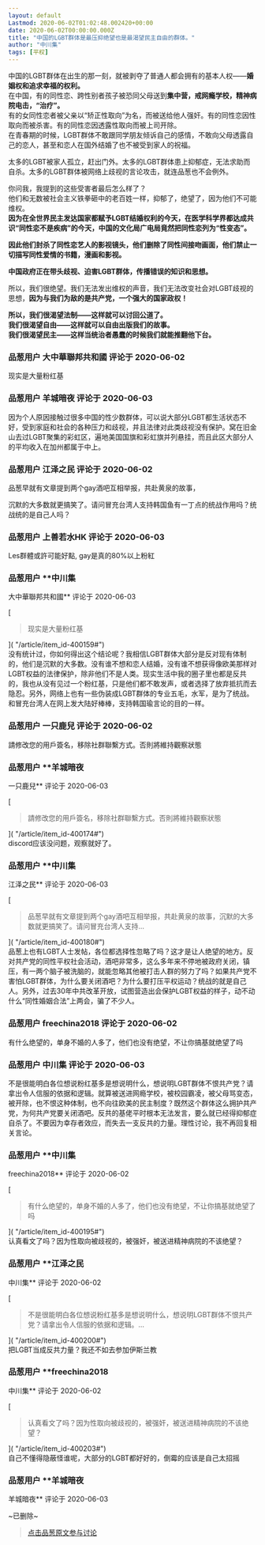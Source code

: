 ```yaml
---
layout: default
Lastmod: 2020-06-02T01:02:48.002420+00:00
date: 2020-06-02T00:00:00.000Z
title: "中国的LGBT群体是最压抑绝望也是最渴望民主自由的群体。"
author: "中川集"
tags: [平权]
---
```


中国的LGBT群体在出生的那一刻，就被剥夺了普通人都会拥有的基本人权——**婚姻权和追求幸福的权利。**  
在中国，有的同性恋、跨性别者孩子被恐同父母送到**集中营，戒网瘾学校，精神病院电击，“治疗”。**  
有的女同性恋者被父亲以“矫正性取向”为名，而被送给他人强奸。有的同性恋因性取向而被杀害。有的同性恋因透露性取向而被上司开除。  
在青春期的时候，LGBT群体不敢跟同学朋友倾诉自己的感情，不敢向父母透露自己的恋人，甚至和恋人在国外结婚了也不被受到家人的祝福。  
  
太多的LGBT被家人孤立，赶出门外。太多的LGBT群体患上抑郁症，无法求助而自杀。太多的LGBT群体被网络上歧视的言论攻击，就连品葱也不会例外。  
  
你问我，我提到的这些受害者最后怎么样了？  
他们和无数被社会主义铁拳砸中的老百姓一样，抑郁了，绝望了，因为他们不可能维权。  
**因为在全世界民主发达国家都赋予LGBT结婚权利的今天，在医学科学界都达成共识“同性恋不是疾病”的今天，中国的文化局广电局竟然把同性恋列为“性变态”。**  
  
**因此他们封杀了同性恋艺人的影视镜头，他们删除了同性间接吻画面，他们禁止一切描写同性爱情的书籍，漫画和影视。**  
  
**中国政府正在带头歧视、迫害LGBT群体，传播错误的知识和思想。**  
  
所以，我们很绝望。我们无法发出维权的声音，我们无法改变社会对LGBT歧视的思想，**因为与我们为敌的是共产党，一个强大的国家政权！**  
  
**所以，我们很渴望法制——这样就可以讨回公道了。**  
**我们很渴望自由——这样就可以自由出版我们的故事。**  
**我们很渴望民主——这样当统治者愚蠢的时候我们就能推翻他下台。**

            
### 品葱用户 **大中華聯邦共和國** 评论于 2020-06-02
        
现实是大量粉红基
        


            
### 品葱用户 **羊城暗夜** 评论于 2020-06-03
        
因为个人原因接触过很多中国的性少数群体，可以说大部分LGBT都生活状态不好，受到家庭和社会的各种压力和歧视，并且法律对此类歧视没有保护。窝在旧金山去过LGBT聚集的彩虹区，遍地美国国旗和彩虹旗并列悬挂，而且此区大部分人的平均收入在加州都属于中上。
        


            
### 品葱用户 **江泽之民** 评论于 2020-06-02
        
品葱早就有文章提到两个gay酒吧互相举报，共赴黄泉的故事，  
  
沉默的大多数就更搞笑了。请问冒充台湾人支持韩国鱼有一丁点的统战作用吗？统战统的是自己人吗？
        


            
### 品葱用户 **上善若水HK** 评论于 2020-06-03
        
Les群體或許可能好點, gay是真的80%以上粉紅
        


            
### 品葱用户 **中川集 
大中華聯邦共和國** 评论于 2020-06-03
        
[

> 现实是大量粉红基

]( "/article/item_id-400159#")  
没有统计过，你如何得出这个结论呢？我相信LGBT群体大部分是反对现有体制的，他们是沉默的大多数。没有谁不想和恋人结婚，没有谁不想获得像欧美那样对LGBT权益的法律保护，除非他们不是人类。现实生活中我的圈子里也都是反共的，我也从没有见过一个粉红基，只是他们都不敢发声，或者选择了放弃抵抗而去隐忍。另外，网络上也有一些伪装成LGBT群体的专业五毛，水军，是为了统战。和冒充台湾人在网上发大陆好棒棒，支持韩国瑜言论的目的一样。
        


            
### 品葱用户 **一只鹿兒** 评论于 2020-06-02
        
請修改您的用戶簽名，移除社群聯繫方式。否則將維持觀察狀態
        


            
### 品葱用户 **羊城暗夜 
一只鹿兒** 评论于 2020-06-03
        
[

> 請修改您的用戶簽名，移除社群聯繫方式。否則將維持觀察狀態

]( "/article/item_id-400174#")  
discord应该没问题，观察就好了。
        


            
### 品葱用户 **中川集 
江泽之民** 评论于 2020-06-03
        
[

> 品葱早就有文章提到两个gay酒吧互相举报，共赴黄泉的故事，沉默的大多数就更搞笑了。请问冒充台湾人支持...

]( "/article/item_id-400180#")  
品葱上也有LGBT人士发帖，各位都选择性忽略了吗？这才是让人绝望的地方。反对共产党的同性平权社会活动，酒吧非常多，这么多年来不停地被政府关闭，镇压，有一两个脑子被洗脑的，就能忽略其他被打击人群的努力了吗？如果共产党不害怕LGBT群体，为什么要关闭酒吧？为什么要打压平权运动？统战的就是自己人。另外，过去30年中共改革开放，试图营造出会保护LGBT权益的样子，动不动什么“同性婚姻合法”上两会，骗了不少人。
        


            
### 品葱用户 **freechina2018** 评论于 2020-06-02
        
有什么绝望的，单身不婚的人多了，他们也没有绝望，不让你搞基就绝望了吗
        


            
### 品葱用户 **中川集** 评论于 2020-06-03
        
不是很能明白各位想说粉红基多是想说明什么，想说明LGBT群体不恨共产党？请拿出令人信服的依据和逻辑。就算被送进网瘾学校，被校园霸凌，被父母骂变态，被开除，也不恨这种体制，也不向往欧美的民主制度？既然这个群体这么拥护共产党，为何共产党要关闭酒吧。反共的基佬平时根本无法发言，要么就已经得抑郁症自杀了。不要因为幸存者效应，而失去一支反共的力量。理性讨论，我不再回复相关言论。
        


            
### 品葱用户 **中川集 
freechina2018** 评论于 2020-06-02
        
[

> 有什么绝望的，单身不婚的人多了，他们也没有绝望，不让你搞基就绝望了吗

]( "/article/item_id-400195#")  
认真看文了吗？因为性取向被歧视的，被强奸，被送进精神病院的不该绝望？
        


            
### 品葱用户 **江泽之民 
中川集** 评论于 2020-06-02
        
[

> 不是很能明白各位想说粉红基多是想说明什么，想说明LGBT群体不恨共产党？请拿出令人信服的依据和逻辑。...

]( "/article/item_id-400200#")  
把LGBT当成反共力量？我还不如去参加伊斯兰教
        


            
### 品葱用户 **freechina2018 
中川集** 评论于 2020-06-02
        
[

> 认真看文了吗？因为性取向被歧视的，被强奸，被送进精神病院的不该绝望？

]( "/article/item_id-400203#")  
自己不懂得隐蔽怪谁呢，大部分的LGBT都好好的，倒霉的应该是自己太招摇
        


            
### 品葱用户 **羊城暗夜 
羊城暗夜** 评论于 2020-06-03
        
~已删除~
        






> [点击品葱原文参与讨论](https://pincong.rocks/article/id-19845__sort_key-agree_count__sort-DESC)

